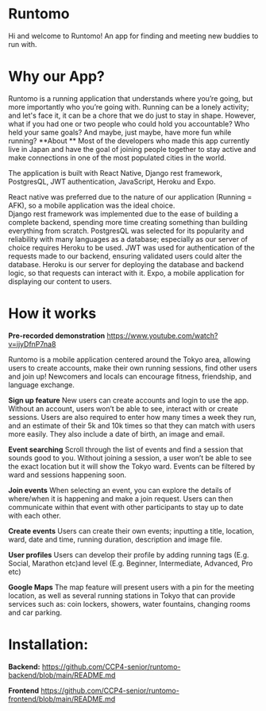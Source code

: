 # Runtomo
Hi and welcome to Runtomo! An app for finding and meeting new buddies to run with.

# Why our App?
Runtomo is a running application that understands where you’re going, but more importantly who you’re going with. Running can be a lonely activity; and let's face it, it can be a chore that we do just to stay in shape.  However, what if you had one or two people who could hold you accountable? Who held your same goals? And maybe, just maybe, have more fun while running?
**About **
Most of the developers who made this app currently live in Japan and have the goal of joining people together to stay active and make connections in one of the most populated cities in the world.  

The application is built with React Native, Django rest framework, PostgresQL, JWT authentication, JavaScript, Heroku and Expo.

React native was preferred due to the nature of our application (Running = AFK), so a mobile application was the ideal choice.  
Django rest framework was implemented due to the ease of building a complete backend, spending more time creating something than building everything from scratch.
PostgresQL was selected for its popularity and reliability with many languages as a database; especially as our server of choice requires Heroku to be used.
JWT was used for authentication of the requests made to our backend, ensuring validated users could alter the database.
Heroku is our server for deploying the database and backend logic, so that requests can interact with it.
Expo, a mobile application for displaying our content to users.


# How it works

**Pre-recorded demonstration**
https://www.youtube.com/watch?v=ijyDfnP7na8

Runtomo is a mobile application centered around the Tokyo area, allowing users to create accounts, make their own running sessions, find other users and join up!  Newcomers and locals can encourage fitness, friendship, and language exchange.  

**Sign up feature**
New users can create accounts and login to use the app.  Without an account, users won’t be able to see, interact with or create sessions.
Users are also required to enter how many times a week they run, and an estimate of their 5k and 10k times so that they can match with users more easily.  They also include a date of birth, an image and email.

**Event searching**
Scroll through the list of events and find a session that sounds good to you. Without joining a session, a user won’t be able to see the exact location but it will show the Tokyo ward.  Events can be filtered by ward and sessions happening soon.

**Join events**
When selecting an event, you can explore the details of where/when it is happening and make a join request.
Users can then communicate within that event with other participants to stay up to date with each other.

**Create events**
Users can create their own events; inputting a title, location, ward, date and time, running duration, description and image file.

**User profiles**
Users can develop their profile by adding running tags (E.g. Social, Marathon etc)and level (E.g. Beginner, Intermediate, Advanced, Pro etc)

**Google Maps**
The map feature will present users with a pin for the meeting location, as well as several running stations in Tokyo that can provide services such as: coin lockers, showers, water fountains, changing rooms and car parking.

# Installation:
**Backend:**
https://github.com/CCP4-senior/runtomo-backend/blob/main/README.md

**Frontend**
https://github.com/CCP4-senior/runtomo-frontend/blob/main/README.md
